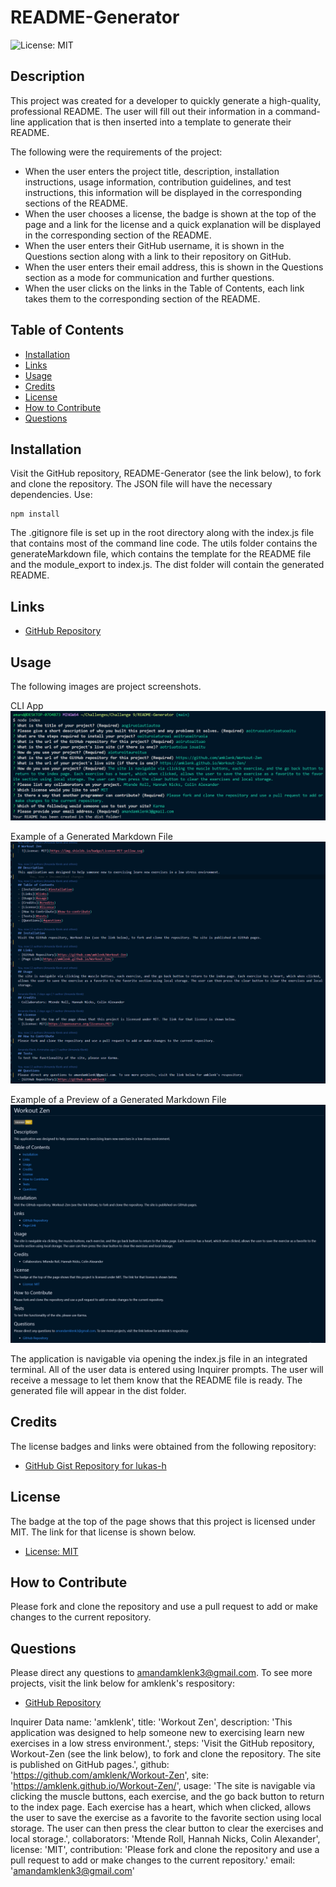 # README-Generator

![License: MIT](https://img.shields.io/badge/License-MIT-yellow.svg)

## Description

This project was created for a developer to quickly generate a high-quality, professional README. The user will fill out their information in a command-line application that is then inserted into a template to generate their README.

The following were the requirements of the project:
* When the user enters the project title, description, installation instructions, usage information, contribution guidelines, and test instructions, this information will be displayed in the corresponding sections of the README.
* When the user chooses a license, the badge is shown at the top of the page and a link for the license and a quick explanation will be displayed in the corresponding section of the README.
* When the user enters their GitHub username, it is shown in the Questions section along with a link to their repository on GitHub.
* When the user enters their email address, this is shown in the Questions section as a mode for communication and further questions.
* When the user clicks on the links in the Table of Contents, each link takes them to the corresponding section of the README.

## Table of Contents
- [Installation](#installation)
- [Links](#links)
- [Usage](#usage)
- [Credits](#credits)
- [License](#license)
- [How to Contribute](#how-to-contribute)
- [Questions](#questions)

## Installation
Visit the GitHub repository, README-Generator (see the link below), to fork and clone the repository. The JSON file will have the necessary dependencies. Use:
````````````
npm install
````````````
The .gitignore file is set up in the root directory along with the index.js file that contains most of the command line code. The utils folder contains the generateMarkdown file, which contains the template for the README file and the module_export to index.js. The dist folder will contain the generated README.

## Links
- [GitHub Repository](https://github.com/amklenk/README-Generator)

## Usage
The following images are project screenshots.

CLI App
![CLI image](./images/exampleinquirer.png)

Example of a Generated Markdown File
![Example README](./images/generatedmarkdownexample.png)

Example of a Preview of a Generated Markdown File
![Example Preview](./images/generatedmarkdownpreviewexample.png)

The application is navigable via opening the index.js file in an integrated terminal. All of the user data is entered using Inquirer prompts. The user will receive a message to let them know that the README file is ready. The generated file will appear in the dist folder.

## Credits
The license badges and links were obtained from the following repository:
- [GitHub Gist Repository for lukas-h](https://gist.github.com/lukas-h/2a5d00690736b4c3a7ba)

## License
The badge at the top of the page shows that this project is licensed under MIT. The link for that license is shown below.
- [License: MIT](https://opensource.org/licenses/MIT)
## How to Contribute
Please fork and clone the repository and use a pull request to add or make changes to the current repository.

## Questions
Please direct any questions to amandamklenk3@gmail.com. To see more projects, visit the link below for amklenk's respository: 
- [GitHub Repository](https://github.com/amklenk)



Inquirer Data
name: 'amklenk',
title: 'Workout Zen',
  description: 'This application was designed to help someone new to exercising learn new exercises in a low stress environment.',
  steps: 'Visit the GitHub repository, Workout-Zen (see the link below), to fork and clone the repository. The site is published on GitHub pages.',
  github: 'https://github.com/amklenk/Workout-Zen',
  site: 'https://amklenk.github.io/Workout-Zen/',
  usage: 'The site is navigable via clicking the muscle buttons, each exercise, and the go back button to return to the index page. Each exercise has a heart, which when clicked, allows the user to save the exercise as a favorite to the favorite section using local storage. The user can then press the clear button to clear the exercises and local storage.',
  collaborators: 'Mtende Roll, Hannah Nicks, Colin Alexander',
  license: 'MIT',
  contribution: 'Please fork and clone the repository and use a pull request to add or make changes to the current repository.'
  email: 'amandamklenk3@gmail.com'
